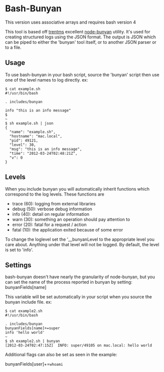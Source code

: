 # Bash-Bunyan
This version uses associative arrays and requires bash version 4

This tool is based off [trentms](http://github.com/trentm) excellent [node-bunyan](https://github.com/trentm/node-bunyan) utility. It's used for
creating structured logs using the JSON format. The output is JSON which can be
piped to either the 'bunyan' tool itself, or to another JSON parser or to a
file.

## Usage

To use bash-bunyan in your bash script, source the 'bunyan' script then use one
of the level names to log directly.
ex:

    $ cat example.sh
    #!/usr/bin/bash
    
    . includes/bunyan

    info "this is an info message"
    $
    ~
    $ sh example.sh | json 
    {
      "name": "example.sh",
      "hostname": "mac.local",
      "pid": 49121,
      "level": 30,
      "msg": "this is an info message",
      "time": "2012-03-24T02:48:21Z",
      "v": 0
    }

## Levels

When you include bunyan you will automatically inherit functions which
correspond to the log levels. These functions are

 * trace (60): logging from external libraries
 * debug (50): verbose debug information
 * info  (40): detail on regular information
 * warn  (30): something an operation should pay attention to
 * error (20): fatal for a request / action
 * fatal (10): the application exited because of some error

To change the loglevel set the '\_\_bunyanLevel to the appropriate level you
care about. Anything under that level will not be logged. By default, the level
is set to 'info'.

## Settings

bash-bunyan doesn't have nearly the granularity of node-bunyan, but you can set
the name of the process reported in bunyan by setting:
bunyanFields[name] 

This variable will be set automatically in your script when you source
the bunyan include file.
ex:

    $ cat example2.sh
    #!/usr/bin/bash

    . includes/bunyan
    bunyanFields[name]+=super
    info 'hello world'
    ~
    $ sh example2.sh | bunyan
    [2012-03-24T02:47:15Z]  INFO: super/49105 on mac.local: hello world
    
Additional flags can also be set as seen in the example:

bunyanFields[user]+=`whoami`
